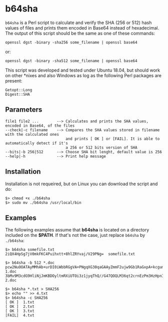 # b64sha

```b64sha``` is a Perl script to calculate and verify the SHA (256 or 512) hash values of files and prints them encoded in Base64 instead of hexadecimal. The output of this script should be the same as one of these commands:

``` openssl dgst -binary -sha256 some_filename | openssl base64 ```

 or:
 
``` openssl dgst -binary -sha512 some_filename | openssl base64 ```

This script was developed and tested under Ubuntu 18.04, but should work on other \*nixes and also Windows as log as the following Perl packages are present: 
```
Getopt::Long
Digest::SHA
```


## Parameters
  
```
file1 file2 ...        --> Calculates and prints the SHA values, encoded in Base64, of the files
--check|-c filename    --> Compares the SHA values stored in filename with the calculated ones 
                           and prints [ OK ] or [FAIL]. It is able to automatically detect if it's
                           a 256 or 512 bits version of SHA
--bits|-b 256|512      --> Choose SHA bit lenght, default value is 256
--help|-h              --> Print help message
```

## Installation
Installation is not requeired, but on Linux you can download the script and do:
```
$> chmod +x ./b64sha
$> sudo mv ./b64sha /usr/local/bin
```

## Examples
The following examples assume that **b64sha** is located on a directory included on the **$PATH**. If that's not the case, just replace ```b64sha``` by ```./b64sha```:

```
$> b64sha somefile.txt
2iQX4HpSg7jV0mkFKC4Puihxtt+8hlZRYvaj/V29PNg=  somefile.txt

$> b64sha -b 512 *.doc
pcw2NuOOATAyMMhAb+urDI0iWbbRGgVA+PNgqXG30qaGAAyZmmF2ujw9Gb1RaGxpA+kcgumKEkc+ZSbpI0Ue6w==  1.doc
3bMv9M3cdG9HliNjJmKBDOyltmRXiUTOi3z1jyqThQ//G47QOQLM36qt2crnEzPm3HzHpnIHAnxU5tmttIQp9Q==  2.doc

$> b64sha *.txt > SHA256
$> echo "" >> 4.txt
$> b64sha -c SHA256
[ OK ]  1.txt
[ OK ]  2.txt
[ OK ]  3.txt
[FAIL]  4.txt
```
